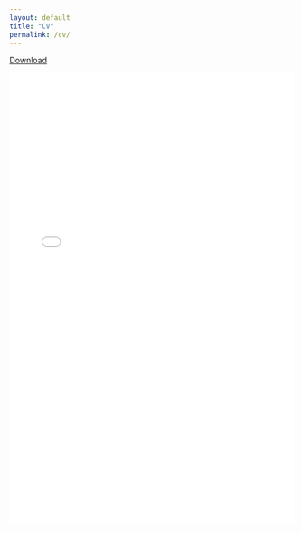 ```yaml
---
layout: default
title: "CV"
permalink: /cv/
---
```

[Download](assets/InhyukHwang_CV.pdf) 

<embed src="/assets/InhyukHwang_CV.pdf" type="application/pdf" width="100%" height="800px" />
